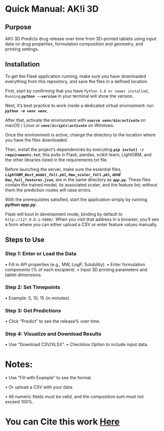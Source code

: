 # Quick Manual: AK!i 3D

## Purpose
AK!i 3D Predicts drug release over time from 3D-printed tablets using input data on drug properties, formulation composition and geometry, and printing settings.

## Installation
To get the Flask application running, make sure you have downloaded everything from this repository, and save the files in a defined location. 

First, start by confirming that you have `Python 3.8 or newer installed, Running` ***`python --version`*** in your terminal will show the version. 

Next, it’s best practice to work inside a dedicated virtual environment: run ***`python -m venv venv`***, 

After that, activate the environment with ***`source venv/bin/activate`*** on macOS / Linux or ***`venv\Scripts\activate`*** on Windows. 

Once the environment is active, change the directory to the location where you have the files downloaded. 

Then, install the project’s dependencies by executing ***`pip install -r requirements.txt`***; this pulls in Flask, pandas, scikit-learn, LightGBM, and the other libraries listed in the requirements.txt file.

Before launching the server, make sure the essential files, ***`LightGBM_Best_model_full.pkl`,  `New_scaler_full.pkl`, and `New_full_features.json`***, are in the same directory as ***`app.py`***. These files contain the trained model, its associated scaler, and the feature list; without them the prediction routes will raise errors.

With the prerequisites satisfied, start the application simply by running ***python app.py***. 

Flask will boot in development mode, binding by default to `http://127.0.0.1:5000/`. When you visit that address in a browser, you’ll see a form where you can either upload a CSV or enter feature values manually. 

## Steps to Use
### Step 1: Enter or Load the Data
•	Fill in API properties (e.g., MW, LogP, Solubility).
•	Enter formulation components (% of each excipient).
•	Input 3D printing parameters and tablet dimensions.

### Step 2: Set Timepoints
•	Example: 5, 10, 15 (in minutes).

### Step 3: Get Predictions
•	Click “Predict” to see the release% over time.

### Step 4: Visualize and Download Results 
•	Use “Download CSV/XLSX”.
•	Checkbox Option to include input data.
 
# Notes:
•	Use “Fill with Example” to see the format.

•	Or upload a CSV with your data.

•	All numeric fields must be valid, and the composition sum must not exceed 100%.


# You can Cite this work [Here](.com)
